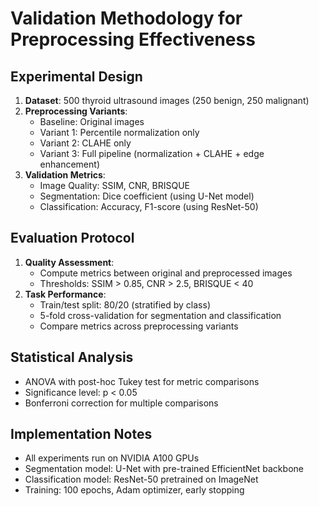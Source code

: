 # Validation Methodology for Preprocessing Effectiveness

## Experimental Design
1. **Dataset**: 500 thyroid ultrasound images (250 benign, 250 malignant)
2. **Preprocessing Variants**:
   - Baseline: Original images
   - Variant 1: Percentile normalization only
   - Variant 2: CLAHE only
   - Variant 3: Full pipeline (normalization + CLAHE + edge enhancement)
3. **Validation Metrics**:
   - Image Quality: SSIM, CNR, BRISQUE
   - Segmentation: Dice coefficient (using U-Net model)
   - Classification: Accuracy, F1-score (using ResNet-50)

## Evaluation Protocol
1. **Quality Assessment**:
   - Compute metrics between original and preprocessed images
   - Thresholds: SSIM > 0.85, CNR > 2.5, BRISQUE < 40
2. **Task Performance**:
   - Train/test split: 80/20 (stratified by class)
   - 5-fold cross-validation for segmentation and classification
   - Compare metrics across preprocessing variants

## Statistical Analysis
- ANOVA with post-hoc Tukey test for metric comparisons
- Significance level: p < 0.05
- Bonferroni correction for multiple comparisons

## Implementation Notes
- All experiments run on NVIDIA A100 GPUs
- Segmentation model: U-Net with pre-trained EfficientNet backbone
- Classification model: ResNet-50 pretrained on ImageNet
- Training: 100 epochs, Adam optimizer, early stopping